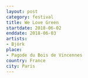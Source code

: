 ```yaml
---
layout: post
category: festival
title: We Love Green
startdate: 2018-06-02
enddate: 2018-06-03
artists: 
- Björk
place: 
- Pagode du Bois de Vincennes
country: France
city: Paris
---
```


